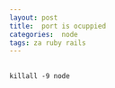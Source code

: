 ```yaml
---
layout: post
title:  port is ocuppied
categories:  node
tags: za ruby rails
---
```


## 
`killall -9 node`
